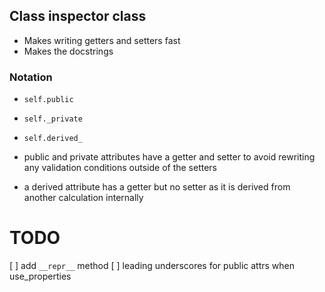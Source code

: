 ## Class inspector class
 - Makes writing getters and setters fast
 - Makes the docstrings

### Notation
- `self.public`
- `self._private`
- `self.derived_`

- public and private attributes have a getter and setter to avoid rewriting any validation conditions outside of the setters
- a derived attribute has a getter but no setter as it is derived from another calculation internally

# TODO
[ ] add `__repr__` method
[ ] leading underscores for public attrs when use_properties